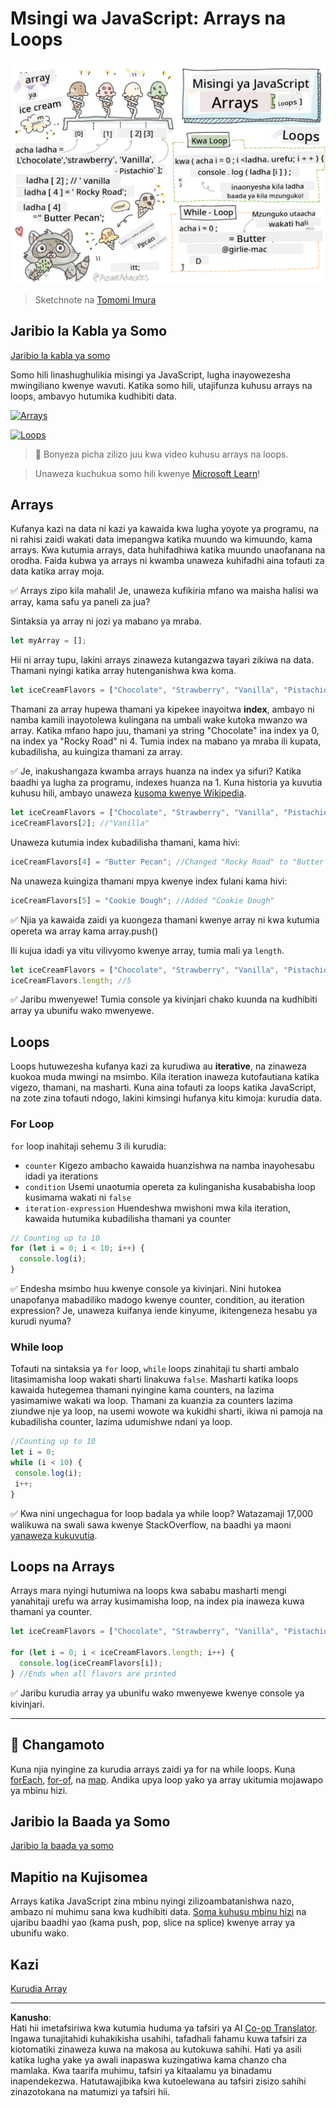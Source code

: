 <!--
CO_OP_TRANSLATOR_METADATA:
{
  "original_hash": "3f7f87871312cf6cc12662da7d973182",
  "translation_date": "2025-08-28T04:09:43+00:00",
  "source_file": "2-js-basics/4-arrays-loops/README.md",
  "language_code": "sw"
}
-->
# Msingi wa JavaScript: Arrays na Loops

![Msingi wa JavaScript - Arrays](../../../../translated_images/webdev101-js-arrays.439d7528b8a294558d0e4302e448d193f8ad7495cc407539cc81f1afe904b470.sw.png)  
> Sketchnote na [Tomomi Imura](https://twitter.com/girlie_mac)

## Jaribio la Kabla ya Somo  
[Jaribio la kabla ya somo](https://ff-quizzes.netlify.app/web/quiz/13)

Somo hili linashughulikia misingi ya JavaScript, lugha inayowezesha mwingiliano kwenye wavuti. Katika somo hili, utajifunza kuhusu arrays na loops, ambavyo hutumika kudhibiti data.

[![Arrays](https://img.youtube.com/vi/1U4qTyq02Xw/0.jpg)](https://youtube.com/watch?v=1U4qTyq02Xw "Arrays")

[![Loops](https://img.youtube.com/vi/Eeh7pxtTZ3k/0.jpg)](https://www.youtube.com/watch?v=Eeh7pxtTZ3k "Loops")

> 🎥 Bonyeza picha zilizo juu kwa video kuhusu arrays na loops.

> Unaweza kuchukua somo hili kwenye [Microsoft Learn](https://docs.microsoft.com/learn/modules/web-development-101-arrays/?WT.mc_id=academic-77807-sagibbon)!

## Arrays

Kufanya kazi na data ni kazi ya kawaida kwa lugha yoyote ya programu, na ni rahisi zaidi wakati data imepangwa katika muundo wa kimuundo, kama arrays. Kwa kutumia arrays, data huhifadhiwa katika muundo unaofanana na orodha. Faida kubwa ya arrays ni kwamba unaweza kuhifadhi aina tofauti za data katika array moja.

✅ Arrays zipo kila mahali! Je, unaweza kufikiria mfano wa maisha halisi wa array, kama safu ya paneli za jua?

Sintaksia ya array ni jozi ya mabano ya mraba.

```javascript
let myArray = [];
```

Hii ni array tupu, lakini arrays zinaweza kutangazwa tayari zikiwa na data. Thamani nyingi katika array hutenganishwa kwa koma.

```javascript
let iceCreamFlavors = ["Chocolate", "Strawberry", "Vanilla", "Pistachio", "Rocky Road"];
```

Thamani za array hupewa thamani ya kipekee inayoitwa **index**, ambayo ni namba kamili inayotolewa kulingana na umbali wake kutoka mwanzo wa array. Katika mfano hapo juu, thamani ya string "Chocolate" ina index ya 0, na index ya "Rocky Road" ni 4. Tumia index na mabano ya mraba ili kupata, kubadilisha, au kuingiza thamani za array.

✅ Je, inakushangaza kwamba arrays huanza na index ya sifuri? Katika baadhi ya lugha za programu, indexes huanza na 1. Kuna historia ya kuvutia kuhusu hili, ambayo unaweza [kusoma kwenye Wikipedia](https://en.wikipedia.org/wiki/Zero-based_numbering).

```javascript
let iceCreamFlavors = ["Chocolate", "Strawberry", "Vanilla", "Pistachio", "Rocky Road"];
iceCreamFlavors[2]; //"Vanilla"
```

Unaweza kutumia index kubadilisha thamani, kama hivi:

```javascript
iceCreamFlavors[4] = "Butter Pecan"; //Changed "Rocky Road" to "Butter Pecan"
```

Na unaweza kuingiza thamani mpya kwenye index fulani kama hivi:

```javascript
iceCreamFlavors[5] = "Cookie Dough"; //Added "Cookie Dough"
```

✅ Njia ya kawaida zaidi ya kuongeza thamani kwenye array ni kwa kutumia opereta wa array kama array.push()

Ili kujua idadi ya vitu vilivyomo kwenye array, tumia mali ya `length`.

```javascript
let iceCreamFlavors = ["Chocolate", "Strawberry", "Vanilla", "Pistachio", "Rocky Road"];
iceCreamFlavors.length; //5
```

✅ Jaribu mwenyewe! Tumia console ya kivinjari chako kuunda na kudhibiti array ya ubunifu wako mwenyewe.

## Loops

Loops hutuwezesha kufanya kazi za kurudiwa au **iterative**, na zinaweza kuokoa muda mwingi na msimbo. Kila iteration inaweza kutofautiana katika vigezo, thamani, na masharti. Kuna aina tofauti za loops katika JavaScript, na zote zina tofauti ndogo, lakini kimsingi hufanya kitu kimoja: kurudia data.

### For Loop

`for` loop inahitaji sehemu 3 ili kurudia:
- `counter` Kigezo ambacho kawaida huanzishwa na namba inayohesabu idadi ya iterations  
- `condition` Usemi unaotumia opereta za kulinganisha kusababisha loop kusimama wakati ni `false`  
- `iteration-expression` Huendeshwa mwishoni mwa kila iteration, kawaida hutumika kubadilisha thamani ya counter  

```javascript
// Counting up to 10
for (let i = 0; i < 10; i++) {
  console.log(i);
}
```

✅ Endesha msimbo huu kwenye console ya kivinjari. Nini hutokea unapofanya mabadiliko madogo kwenye counter, condition, au iteration expression? Je, unaweza kuifanya iende kinyume, ikitengeneza hesabu ya kurudi nyuma?

### While loop

Tofauti na sintaksia ya `for` loop, `while` loops zinahitaji tu sharti ambalo litasimamisha loop wakati sharti linakuwa `false`. Masharti katika loops kawaida hutegemea thamani nyingine kama counters, na lazima yasimamiwe wakati wa loop. Thamani za kuanzia za counters lazima ziundwe nje ya loop, na usemi wowote wa kukidhi sharti, ikiwa ni pamoja na kubadilisha counter, lazima udumishwe ndani ya loop.

```javascript
//Counting up to 10
let i = 0;
while (i < 10) {
 console.log(i);
 i++;
}
```

✅ Kwa nini ungechagua for loop badala ya while loop? Watazamaji 17,000 walikuwa na swali sawa kwenye StackOverflow, na baadhi ya maoni [yanaweza kukuvutia](https://stackoverflow.com/questions/39969145/while-loops-vs-for-loops-in-javascript).

## Loops na Arrays

Arrays mara nyingi hutumiwa na loops kwa sababu masharti mengi yanahitaji urefu wa array kusimamisha loop, na index pia inaweza kuwa thamani ya counter.

```javascript
let iceCreamFlavors = ["Chocolate", "Strawberry", "Vanilla", "Pistachio", "Rocky Road"];

for (let i = 0; i < iceCreamFlavors.length; i++) {
  console.log(iceCreamFlavors[i]);
} //Ends when all flavors are printed
```

✅ Jaribu kurudia array ya ubunifu wako mwenyewe kwenye console ya kivinjari. 

---

## 🚀 Changamoto

Kuna njia nyingine za kurudia arrays zaidi ya for na while loops. Kuna [forEach](https://developer.mozilla.org/docs/Web/JavaScript/Reference/Global_Objects/Array/forEach), [for-of](https://developer.mozilla.org/docs/Web/JavaScript/Reference/Statements/for...of), na [map](https://developer.mozilla.org/docs/Web/JavaScript/Reference/Global_Objects/Array/map). Andika upya loop yako ya array ukitumia mojawapo ya mbinu hizi.

## Jaribio la Baada ya Somo  
[Jaribio la baada ya somo](https://ff-quizzes.netlify.app/web/quiz/14)

## Mapitio na Kujisomea

Arrays katika JavaScript zina mbinu nyingi zilizoambatanishwa nazo, ambazo ni muhimu sana kwa kudhibiti data. [Soma kuhusu mbinu hizi](https://developer.mozilla.org/docs/Web/JavaScript/Reference/Global_Objects/Array) na ujaribu baadhi yao (kama push, pop, slice na splice) kwenye array ya ubunifu wako.

## Kazi

[Kurudia Array](assignment.md)

---

**Kanusho**:  
Hati hii imetafsiriwa kwa kutumia huduma ya tafsiri ya AI [Co-op Translator](https://github.com/Azure/co-op-translator). Ingawa tunajitahidi kuhakikisha usahihi, tafadhali fahamu kuwa tafsiri za kiotomatiki zinaweza kuwa na makosa au kutokuwa sahihi. Hati ya asili katika lugha yake ya awali inapaswa kuzingatiwa kama chanzo cha mamlaka. Kwa taarifa muhimu, tafsiri ya kitaalamu ya binadamu inapendekezwa. Hatutawajibika kwa kutoelewana au tafsiri zisizo sahihi zinazotokana na matumizi ya tafsiri hii.